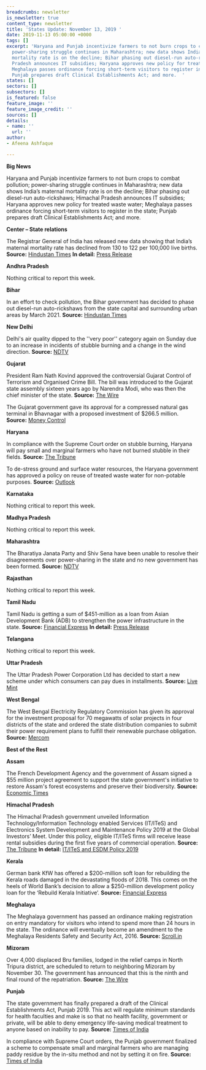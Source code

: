 ```yaml
---
breadcrumbs: newsletter
is_newsletter: true
content_type: newsletter
title: 'States Update: November 13, 2019 '
date: 2019-11-13 05:00:00 +0000
tags: []
excerpt: 'Haryana and Punjab incentivize farmers to not burn crops to combat pollution;
  power-sharing struggle continues in Maharashtra; new data shows India’s maternal
  mortality rate is on the decline; Bihar phasing out diesel-run auto-rickshaws; Himachal
  Pradesh announces IT subsidies; Haryana approves new policy for treated waste water;
  Meghalaya passes ordinance forcing short-term visitors to register in the state;
  Punjab prepares draft Clinical Establishments Act; and more.  '
states: []
sectors: []
subsectors: []
is_featured: false
feature_image: ''
feature_image_credit: ''
sources: []
details:
- name: ''
  url: ''
author:
- Afeena Ashfaque

---
```

**Big News**

Haryana and Punjab incentivize farmers to not burn crops to combat pollution; power-sharing struggle continues in Maharashtra; new data shows India’s maternal mortality rate is on the decline; Bihar phasing out diesel-run auto-rickshaws; Himachal Pradesh announces IT subsidies; Haryana approves new policy for treated waste water; Meghalaya passes ordinance forcing short-term visitors to register in the state; Punjab prepares draft Clinical Establishments Act; and more.

**Center – State relations**

The Registrar General of India has released new data showing that India’s maternal mortality rate has declined from 130 to 122 per 100,000 live births. **Source:** [Hindustan Times](https://www.hindustantimes.com/india-news/fewer-women-dying-during-childbirth-data/story-0ewXGem8129djVfM5cOrNO.html) **In detail:** [Press Release](https://pib.gov.in/newsite/PrintRelease.aspx?relid=194365)

**Andhra Pradesh**

Nothing critical to report this week.

**Bihar**

In an effort to check pollution, the Bihar government has decided to phase out diesel-run auto-rickshaws from the state capital and surrounding urban areas by March 2021. **Source:** [Hindustan Times](https://www.hindustantimes.com/patna/diesel-autos-in-patna-to-be-phased-out-by-january-31-2021/story-PyIn8YRZH3payD8qXNkHKI.html)

**New Delhi**

Delhi's air quality dipped to the ''very poor'' category again on Sunday due to an increase in incidents of stubble burning and a change in the wind direction. **Source:** [NDTV](https://www.ndtv.com/india-news/delhi-air-likely-to-turn-severe-by-tuesday-after-stubble-burning-spikes-2130424)

**Gujarat**

President Ram Nath Kovind approved the controversial Gujarat Control of Terrorism and Organised Crime Bill. The bill was introduced to the Gujarat state assembly sixteen years ago by Narendra Modi, who was then the chief minister of the state. **Source:** [The Wire](https://thewire.in/government/gujarat-terror-bill-president-nod)

The Gujarat government gave its approval for a compressed natural gas terminal in Bhavnagar with a proposed investment of $266.5 million. **Source:** [Money Control](https://www.moneycontrol.com/news/business/gujarat-govt-gives-nod-for-cng-port-terminal-at-bhavnagar-4624691.html)

**Haryana**

In compliance with the Supreme Court order on stubble burning, Haryana will pay small and marginal farmers who have not burned stubble in their fields. **Source:** [The Tribune](https://www.tribuneindia.com/news/from-today-haryana-to-give-rs-100-quintal-incentive-to-farmers/857810.html)

To de-stress ground and surface water resources, the Haryana government has approved a policy on reuse of treated waste water for non-potable purposes. **Source:** [Outlook](https://www.outlookindia.com/newsscroll/haryana-approves-treated-waste-water-policy-for-nonpotable-purposes/1658564)

**Karnataka**

Nothing critical to report this week.

**Madhya Pradesh**

Nothing critical to report this week.

**Maharashtra**

The Bharatiya Janata Party and Shiv Sena have been unable to resolve their disagreements over power-sharing in the state and no new government has been formed. **Source:** [NDTV](https://www.ndtv.com/india-news/maharashtra-government-formation-live-updates-bjp-to-hold-core-group-meet-amid-tussle-with-shiv-sena-2130168)

**Rajasthan**

Nothing critical to report this week.

**Tamil Nadu**

Tamil Nadu is getting a sum of $451-million as a loan from Asian Development Bank (ADB) to strengthen the power infrastructure in the state. **Source:** [Financial Express](https://www.financialexpress.com/economy/tamil-nadu-to-get-451-million-adb-loan-to-boost-power-connectivity/1755676/) **In detail:** [Press Release](https://www.adb.org/news/adb-provides-451-million-strengthen-power-connectivity-tamil-nadu)

**Telangana**

Nothing critical to report this week.

**Uttar Pradesh**

The Uttar Pradesh Power Corporation Ltd has decided to start a new scheme under which consumers can pay dues in installments. **Source:** [Live Mint](https://www.livemint.com/news/india/uttar-pradesh-pay-your-electric-bill-in-installments-11573121393855.html)

**West Bengal**

The West Bengal Electricity Regulatory Commission has given its approval for the investment proposal for 70 megawatts of solar projects in four districts of the state and ordered the state distribution companies to submit their power requirement plans to fulfill their renewable purchase obligation. **Source:** [Mercom](https://mercomindia.com/west-bengal-approves-investment-proposal-70-mw-solar-projects/)

**Best of the Rest**

**Assam**

The French Development Agency and the government of Assam signed a $55 million project agreement to support the state government's initiative to restore Assam's forest ecosystems and preserve their biodiversity. **Source:** [Economic Times](https://economictimes.indiatimes.com/news/politics-and-nation/assam-french-development-agency-sign-50-million-euro-agreement-to-restore-forest-ecosystems/articleshow/71895310.cms)

**Himachal Pradesh**

The Himachal Pradesh government unveiled Information Technology/Information Technology enabled Services (IT/ITeS) and Electronics System Development and Maintenance Policy 2019 at the Global Investors’ Meet. Under this policy, eligible IT/ITeS firms will receive lease rental subsidies during the first five years of commercial operation. **Source:** [The Tribune](https://www.tribuneindia.com/news/himachal-goes-extra-mile-to-woo-it-companies/858335.html) **In detail:** [IT/ITeS and ESDM Policy 2019](https://risinghimachal.in/it-policy-pdf)

**Kerala**

German bank KfW has offered a $200-million soft loan for rebuilding the Kerala roads damaged in the devastating floods of 2018. This comes on the heels of World Bank’s decision to allow a $250-million development policy loan for the ‘Rebuild Kerala Initiative’. **Source:** [Financial Express](https://www.financialexpress.com/infrastructure/roadways/kerala-floods-german-bank-kfw-signs-200-m-loan-pact-for-rebuilding-damaged-roads/1758049/)

**Meghalaya**

The Meghalaya government has passed an ordinance making registration on entry mandatory for visitors who intend to spend more than 24 hours in the state. The ordinance will eventually become an amendment to the Meghalaya Residents Safety and Security Act, 2016. **Source:** [Scroll.in](https://scroll.in/article/942800/from-exclusion-to-protection-an-ordinance-in-meghalaya-raises-questions-on-inner-line-permits)

**Mizoram**

Over 4,000 displaced Bru families, lodged in the relief camps in North Tripura district, are scheduled to return to neighboring Mizoram by November 30. The government has announced that this is the ninth and final round of the repatriation. **Source:** [The Wire](https://thewire.in/government/no-more-bru-repatriation-exercise-says-mizoram-government)

**Punjab**

The state government has finally prepared a draft of the Clinical Establishments Act, Punjab 2019. This act will regulate minimum standards for health faculties and make is so that no health facility, government or private, will be able to deny emergency life-saving medical treatment to anyone based on inability to pay. **Source:** [Times of India](https://timesofindia.indiatimes.com/city/chandigarh/punjab-to-finally-implement-clinical-establishments-act/articleshow/71963088.cms)

In compliance with Supreme Court orders, the Punjab government finalized a scheme to compensate small and marginal farmers who are managing paddy residue by the in-situ method and not by setting it on fire. **Source:** [Times of India](https://timesofindia.indiatimes.com/city/chandigarh/punjab-finalises-scheme-to-compensate-small-marginal-farmers-for-managing-paddy-residue/articleshowprint/71976990.cms)
